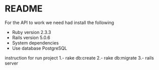 # README

For the API to work we need had install the following

* Ruby version 2.3.3
* Rails version 5.0.6
* System dependencies
* Use database PostgreSQL

instruction for run project
1.- rake db:create
2.- rake db:migrate
3.- rails server
